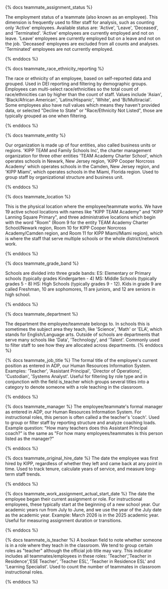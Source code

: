 {% docs teammate_assignment_status %}

The employment status of a teammate (also known as an employee).
This dimension is frequently used to filter staff for analysis, such as counting only 'Active' employees.
Available status are: 'Active', 'Leave', 'Deceased', and 'Terminated'.
'Active' employees are currently employed and not on leave.
'Leave' employees are currently employed but on a leave and not on the job.
'Deceased' employees are excluded from all counts and analyses.
'Terminated' employees are not currently employed.

{% enddocs %}

{% docs teammate_race_ethnicity_reporting %}

The race or ethnicity of an employee, based on self-reported data and grouped. Used in DEI reporting and filtering by demographic groups.
Employees can multi-select race/ethnicities so the total count of race/ethnicities can by higher than the count of staff.
Values include 'Asian', 'Black/African American', 'Latinx/Hispanic', 'White', and 'Bi/Multiracial'.
Some employees also have null values which means they haven't provided data, or selected "Decline to State" or "Race/Ethnicity Not Listed", those are typically grouped as one when filtering.

{% enddocs %}

{% docs teammate_entity %}

Our organization is made up of four entities, also called business units or regions.
'KIPP TEAM and Family Schools Inc', the charter management organization for three other entities
'TEAM Academy Charter School', which operates schools in Newark, New Jersey region,
'KIPP Cooper Norcross Academy' which operates schools in the Camden, New Jersey region, and
'KIPP Miami', which operates schools in the Miami, Florida region.
Used to group staff by organizational structure and business unit.

{% enddocs %}

{% docs teammate_location %}

This is the physical location where the employee/teammate works. We have 19 active school locations with names like
"KIPP TEAM Academy" and "KIPP Lanning Square Primary", and three administrative locations which begin with the word "Room"
(Room 9 for the entity TEAM Academy Charter School/Newark region, Room 10 for KIPP Cooper Norcross Academy/Camden region, and Room 11 for KIPP Miami/Miami region), which is where the staff that serve multiple schools or the whole district/network work.

{% enddocs %}

{% docs teammate_grade_band %}

Schools are divided into three grade bands:
ES: Elementary or Primary schools (typically grades Kindergarten - 4)
MS: Middle Schools (typically grades 5 - 8)
HS: High Schools (typically grades 9 - 12).
Kids in grade 9 are called Freshman, 10 are sophomores, 11 are juniors, and 12 are seniors in high school.

{% enddocs %}

{% docs teammate_department %}

The department the employee/teammate belongs to. In schools this is sometimes the subject area they teach, like 'Science', 'Math' or 'ELA', which stands for English/Language arts.
Outside of schools are departments that serve many schools like 'Data', 'Technology', and 'Talent'.
Commonly used to filter staff to see how they are allocated across departments.
{% enddocs %}

{% docs teammate_job_title %}
The formal title of the employee's current position as entered in ADP, our Human Resources Information System.
Examples: 'Teacher', 'Assistant Principal', 'Director of Operations', 'Custodian', 'Systems Analyst'.
Useful for filtering by role type and in conjunction with the field is_teacher which groups several titles into
a category to denote someone with a role teaching in the classroom.

{% enddocs %}

{% docs teammate_manager %}
The employee/teammate's formal manager as entered in ADP, our Human Resources Information System. For instructional roles,
this person is often called a the teacher's 'coach'.
Used to group or filter staff by reporting structure and analyze coaching loads.
Example question: "How many teachers does this Assistant Principal coach?" is the same as
"For how many employees/teammates is this person listed as the manager?"

{% enddocs %}

{% docs teammate_original_hire_date %}
The date the employee was first hired by KIPP, regardless of whether they left and came back at any point in time.
Used to track tenure, calculate years of service, and measure long-term staff trends.

{% enddocs %}

{% docs teammate_work_assignment_actual_start_date %}
The date the employee began their current assignment or role. For instructional employees, these typically start at the beginning of a new school year.
Our academic years run from July to June, and we use the year of the July date as the academic year. Example: March 2026 is in the 2025 academic year.
Useful for measuring assignment duration or transitions.

{% enddocs %}

{% docs teammate_is_teacher %}
A boolean field to note whether someone is in a role where they teach in the classroom.
We tend to group certain roles as "teacher" although the official job title may vary. This indicator includes
all teammates/employees in these roles: 'Teacher','Teacher in Residence','ESE Teacher', 'Teacher ESL', 'Teacher in Residence ESL' and 'Learning Specialist'.
Used to count the number of teammates in classroom instructional roles.

{% enddocs %}
